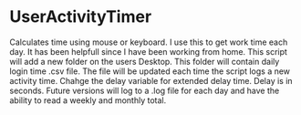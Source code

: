 # UserActivityTimer
Calculates time using mouse or keyboard. I use this to get work time each day. It has been helpfull since I have been working from home.
This script will add a new folder on the users Desktop. This folder will contain daily login time .csv file. 
The file will be updated each time the script logs a new activity time. Chahge the delay variable for extended delay time. Delay is in seconds.
Future versions will log to a .log file for each day and have the ability to read a weekly and monthly total.
